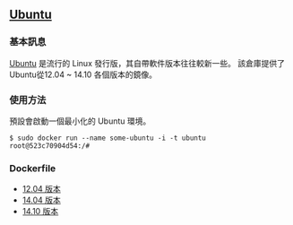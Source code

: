 ## [Ubuntu](https://registry.hub.docker.com/_/ubuntu/)

### 基本訊息
[Ubuntu](https://en.wikipedia.org/wiki/Ubuntu) 是流行的 Linux 發行版，其自帶軟件版本往往較新一些。
該倉庫提供了 Ubuntu從12.04 ~ 14.10 各個版本的鏡像。

### 使用方法
預設會啟動一個最小化的 Ubuntu 環境。
```
$ sudo docker run --name some-ubuntu -i -t ubuntu
root@523c70904d54:/#
```

### Dockerfile
* [12.04 版本](https://github.com/tianon/docker-brew-ubuntu-core/blob/2b105575647a7e2030ff344d427c3920b89e17a9/precise/Dockerfile)
* [14.04 版本](https://github.com/tianon/docker-brew-ubuntu-core/blob/2b105575647a7e2030ff344d427c3920b89e17a9/trusty/Dockerfile)
* [14.10 版本](https://github.com/tianon/docker-brew-ubuntu-core/blob/2b105575647a7e2030ff344d427c3920b89e17a9/utopic/Dockerfile)
